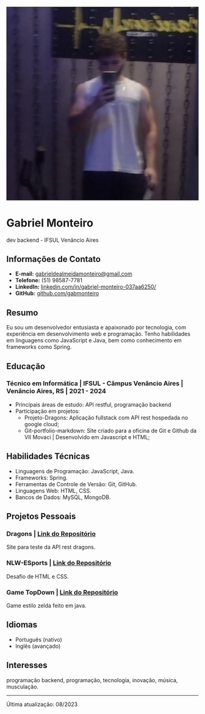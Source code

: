![gabrielm.jpg](/fotos/gabrielm.png)
# Gabriel Monteiro

dev backend - IFSUL Venâncio Aires
## Informações de Contato

- **E-mail:** gabrieldealmeidamonteiro@gmail.com
- **Telefone:** (51) 98587-7781
- **LinkedIn:** [linkedin.com/in/gabriel-monteiro-037aa6250/](https://www.linkedin.com/in/gabriel-monteiro-037aa6250/)
- **GitHub:** [github.com/gabmonteiro](https://github.com/gabmonteiro)

## Resumo

Eu sou um desenvolvedor entusiasta e apaixonado por tecnologia, com experiência em desenvolvimento web e programação. Tenho habilidades em linguagens como JavaScript e Java, bem como conhecimento em frameworks como Spring.

## Educação

### Técnico em Informática | IFSUL - Câmpus Venâncio Aires | Venâncio Aires, RS | 2021 - 2024

- Principais áreas de estudo: API restful, programação backend
- Participação em projetos:
    - Projeto-Dragons: Aplicação fullstack com API rest hospedada no google cloud;
    - Git-portfolio-markdown: Site criado para a oficina de Git e Github da VII Movaci | Desenvolvido em Javascript e HTML;

## Habilidades Técnicas

- Linguagens de Programação: JavaScript, Java.
- Frameworks: Spring.
- Ferramentas de Controle de Versão: Git, GitHub.
- Linguagens Web: HTML, CSS.
- Bancos de Dados: MySQL, MongoDB.

## Projetos Pessoais

### Dragons | [Link do Repositório](https://github.com/gabmonteiro/site_dragons)

Site para teste da API rest dragons.

### NLW-ESports | [Link do Repositório](https://github.com/gabmonteiro/NLW-Esports)

Desafio de HTML e CSS.

### Game TopDown | [Link do Repositório](https://github.com/gabmonteiro/GameTopDown)

Game estilo zelda feito em java.

## Idiomas

- Português (nativo)
- Inglês (avançado)

## Interesses

programação backend, programação, tecnologia, inovação, música, musculação.

---
Última atualização: 08/2023